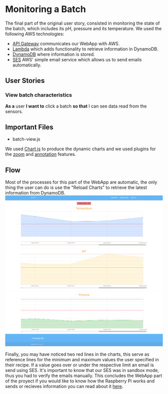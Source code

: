 # Monitoring a Batch
The final part of the original user story, consisted in monitoring the state of the batch, which includes its pH, pressure and its temperature. We used the following AWS technologies: 
* [API Gateway](https://aws.amazon.com/api-gateway/ "API Gateway") communicates our WebApp with AWS.
* [Lambda](https://aws.amazon.com/lambda/ "Lambda") which adds functionality to retrieve information in DynamoDB.
* [DynamoDB](https://aws.amazon.com/dynamodb/ "DynamoDB") where information is stored.
* [SES](https://aws.amazon.com/dynamodb/ "DynamoDB") AWS' simple email service which allows us to send emails automatically. 
## User Stories 
### View batch characteristics
**As a** user **I want to** click a batch **so that** I can see data read from the sensors.
## Important Files 
* batch-view.js

We used [Chart.js]("Chart.js") to produce the dynamic charts and we used plugins for the [zoom](https://github.com/chartjs/chartjs-plugin-zoom "Zoom") and [annotation](https://github.com/chartjs/chartjs-plugin-annotation "Annotation") features. 
## Flow
Most of the processes for this part of the WebApp are automatic, the only thing the user can do is use the "Reload Charts" to retrieve the latest information from DynamoDB. 
![Monitor 1](https://raw.githubusercontent.com/KillerFarmer/BYBY/documentation/documentation/img/monitor.png "Make Batch Done")
![Monitor 2](https://raw.githubusercontent.com/KillerFarmer/BYBY/documentation/documentation/img/monitor2.png "Make Batch Done")
![Monitor 3](https://raw.githubusercontent.com/KillerFarmer/BYBY/documentation/documentation/img/monitor3.png "Make Batch Done")

Finally, you may have noticed two red lines in the charts, this serve as reference lines for the minimum and maximum values the user specified in their recipe. If a value goes over or under the respective limit an email is send using SES. It's important to know that our SES was in sandbox mode, thus you had to verify the emails manually. This concludes the WebApp part of the proyect if you would like to know how the Raspberry Pi works and sends or recieves information you can read about it [here](https://github.com/KillerFarmer/BYBY/blob/documentation/documentation/biocomms.md#bioreactor--webapp-communication "Biorreactor Communication").